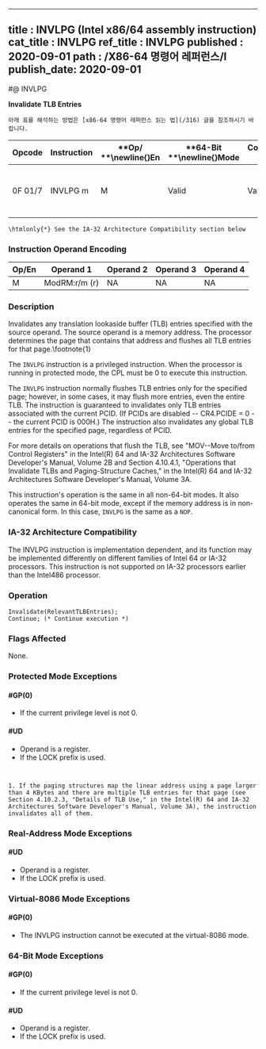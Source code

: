 ----------------------------
title : INVLPG (Intel x86/64 assembly instruction)
cat_title : INVLPG
ref_title : INVLPG
published : 2020-09-01
path : /X86-64 명령어 레퍼런스/I
publish_date: 2020-09-01
----------------------------


#@ INVLPG

**Invalidate TLB Entries**

```lec-info
아래 표를 해석하는 방법은 [x86-64 명령어 레퍼런스 읽는 법](/316) 글을 참조하시기 바랍니다.
```

|**Opcode**|**Instruction**|**Op/ **\newline{}**En**|**64-Bit **\newline{}**Mode**|**Compat/**\newline{}**Leg Mode**|**Description**|
|----------|---------------|------------------------|-----------------------------|---------------------------------|---------------|
|0F 01/7|INVLPG m|M|Valid|Valid|Invalidate TLB entries for page containing m.|

```note
\htmlonly{*} See the IA-32 Architecture Compatibility section below
```
### Instruction Operand Encoding


|Op/En|Operand 1|Operand 2|Operand 3|Operand 4|
|-----|---------|---------|---------|---------|
|M|ModRM:r/m (r)|NA|NA|NA|
### Description


Invalidates any translation lookaside buffer (TLB) entries specified with the source operand. The source operand is a memory address. The processor determines the page that contains that address and flushes all TLB entries for that page.\footnote{1}

The `INVLPG` instruction is a privileged instruction. When the processor is running in protected mode, the CPL must be 0 to execute this instruction.

The `INVLPG` instruction normally flushes TLB entries only for the specified page; however, in some cases, it may flush more entries, even the entire TLB. The instruction is guaranteed to invalidates only TLB entries associated with the current PCID. (If PCIDs are disabled -- CR4.PCIDE = 0 -- the current PCID is 000H.) The instruction also invalidates any global TLB entries for the specified page, regardless of PCID.

For more details on operations that flush the TLB, see "MOV--Move to/from Control Registers" in the Intel(R) 64 and IA-32 Architectures Software Developer's Manual, Volume 2B and Section 4.10.4.1, "Operations that Invalidate TLBs and Paging-Structure Caches," in the Intel(R) 64 and IA-32 Architectures Software Developer's Manual, Volume 3A.

This instruction's operation is the same in all non-64-bit modes. It also operates the same in 64-bit mode, except if the memory address is in non-canonical form. In this case, `INVLPG` is the same as a `NOP`.

### IA-32 Architecture Compatibility


The INVLPG instruction is implementation dependent, and its function may be implemented differently on different families of Intel 64 or IA-32 processors. This instruction is not supported on IA-32 processors earlier than the Intel486 processor.


### Operation

```info-verb
Invalidate(RelevantTLBEntries);
Continue; (* Continue execution *)
```
### Flags Affected


None.


### Protected Mode Exceptions

#### #GP(0)
* If the current privilege level is not 0.

#### #UD
* Operand is a register.
* If the LOCK prefix is used.
```sidenote


1. If the paging structures map the linear address using a page larger than 4 KBytes and there are multiple TLB entries for that page (see Section 4.10.2.3, "Details of TLB Use," in the Intel(R) 64 and IA-32 Architectures Software Developer's Manual, Volume 3A), the instruction invalidates all of them.
```
### Real-Address Mode Exceptions

#### #UD
* Operand is a register.
* If the LOCK prefix is used.

### Virtual-8086 Mode Exceptions

#### #GP(0)
* The INVLPG instruction cannot be executed at the virtual-8086 mode.

### 64-Bit Mode Exceptions

#### #GP(0)
* If the current privilege level is not 0.

#### #UD
* Operand is a register.
* If the LOCK prefix is used.
